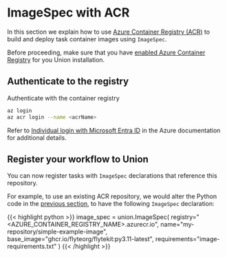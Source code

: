 # ImageSpec with ACR

In this section we explain how to use [Azure Container Registry (ACR)](https://azure.microsoft.com/en-us/products/container-registry) to build and deploy task container images using `ImageSpec`.

Before proceeding, make sure that you have [enabled Azure Container Registry](../../../integrations/enabling-azure-resources/enabling-azure-container-registry.md) for you Union installation.

## Authenticate to the registry

Authenticate with the container registry

```bash
az login
az acr login --name <acrName>
```

Refer to [Individual login with Microsoft Entra ID](https://learn.microsoft.com/en-us/azure/container-registry/container-registry-authentication?tabs=azure-cli#individual-login-with-microsoft-entra-id) in the Azure documentation for additional details.

## Register your workflow to Union

You can now register tasks with `ImageSpec` declarations that reference this repository.

For example, to use an existing ACR repository, we would alter the Python code in the [previous section](./index.md), to have the following `ImageSpec` declaration:

{{< highlight python >}}
image_spec = union.ImageSpec(
    registry="<AZURE_CONTAINER_REGISTRY_NAME>.azurecr.io",
    name="my-repository/simple-example-image",
    base_image="ghcr.io/flyteorg/flytekit:py3.11-latest",
    requirements="image-requirements.txt"
)
{{< /highlight >}}

